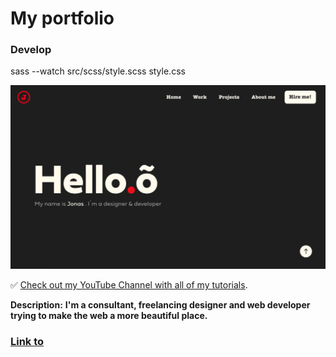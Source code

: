 # My portfolio

### Develop

sass --watch src/scss/style.scss style.css

![Login-form-app](https://github.com/Jonasodiq/my-portfolio/blob/main/assets/images/portfolio.png)

✅ [Check out my YouTube Channel with all of my tutorials](https://www.youtube.com).

**Description:**
**I'm a consultant, freelancing designer and web developer trying to make the web a more beautiful place.**

### [Link to](https://silver-my-portfolio.netlify.app/)
